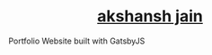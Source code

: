 <h1 align="center">
  <a href="https://akshanshjain.com">akshansh jain</a>
</h1>

Portfolio Website built with GatsbyJS
